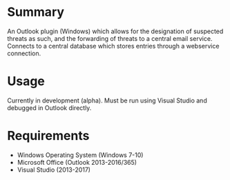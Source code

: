 # Summary
An Outlook plugin (Windows) which allows for the designation of suspected threats as such, and the forwarding of threats to a central email service.  Connects to a central database which stores entries through a webservice connection.

# Usage
Currently in development (alpha).  Must be run using Visual Studio and debugged in Outlook directly.

# Requirements
<ul>
  <li>Windows Operating System (Windows 7-10)</li>
  <li>Microsoft Office (Outlook 2013-2016/365)</li>
  <li>Visual Studio (2013-2017)</li>
</ul>
